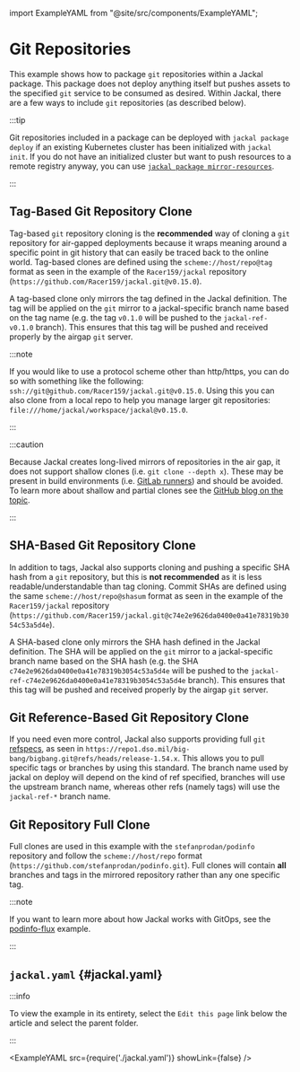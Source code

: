 import ExampleYAML from "@site/src/components/ExampleYAML";

# Git Repositories

This example shows how to package `git` repositories within a Jackal package.  This package does not deploy anything itself but pushes assets to the specified `git` service to be consumed as desired.  Within Jackal, there are a few ways to include `git` repositories (as described below).

:::tip

Git repositories included in a package can be deployed with `jackal package deploy` if an existing Kubernetes cluster has been initialized with `jackal init`.  If you do not have an initialized cluster but want to push resources to a remote registry anyway, you can use [`jackal package mirror-resources`](./../../docs/2-the-jackal-cli/100-cli-commands/jackal_package_mirror-resources.md).

:::

## Tag-Based Git Repository Clone

Tag-based `git` repository cloning is the **recommended** way of cloning a `git` repository for air-gapped deployments because it wraps meaning around a specific point in git history that can easily be traced back to the online world. Tag-based clones are defined using the `scheme://host/repo@tag` format as seen in the example of the `Racer159/jackal` repository (`https://github.com/Racer159/jackal.git@v0.15.0`).

A tag-based clone only mirrors the tag defined in the Jackal definition. The tag will be applied on the `git` mirror to a jackal-specific branch name based on the tag name (e.g. the tag `v0.1.0` will be pushed to the `jackal-ref-v0.1.0` branch).  This ensures that this tag will be pushed and received properly by the airgap `git` server.

:::note

If you would like to use a protocol scheme other than http/https, you can do so with something like the following: `ssh://git@github.com/Racer159/jackal.git@v0.15.0`.  Using this you can also clone from a local repo to help you manage larger git repositories: `file:///home/jackal/workspace/jackal@v0.15.0`.

:::

:::caution

Because Jackal creates long-lived mirrors of repositories in the air gap, it does not support shallow clones (i.e. `git clone --depth x`).  These may be present in build environments (i.e. [GitLab runners](https://github.com/Racer159/jackal/issues/1698)) and should be avoided.  To learn more about shallow and partial clones see the [GitHub blog on the topic](https://github.blog/2020-12-21-get-up-to-speed-with-partial-clone-and-shallow-clone).

:::

## SHA-Based Git Repository Clone

In addition to tags, Jackal also supports cloning and pushing a specific SHA hash from a `git` repository, but this is **not recommended** as it is less readable/understandable than tag cloning.  Commit SHAs are defined using the same `scheme://host/repo@shasum` format as seen in the example of the `Racer159/jackal` repository (`https://github.com/Racer159/jackal.git@c74e2e9626da0400e0a41e78319b3054c53a5d4e`).

A SHA-based clone only mirrors the SHA hash defined in the Jackal definition. The SHA will be applied on the `git` mirror to a jackal-specific branch name based on the SHA hash (e.g. the SHA `c74e2e9626da0400e0a41e78319b3054c53a5d4e` will be pushed to the `jackal-ref-c74e2e9626da0400e0a41e78319b3054c53a5d4e` branch).  This ensures that this tag will be pushed and received properly by the airgap `git` server.

## Git Reference-Based Git Repository Clone

If you need even more control, Jackal also supports providing full `git` [refspecs](https://git-scm.com/book/en/v2/Git-Internals-The-Refspec), as seen in `https://repo1.dso.mil/big-bang/bigbang.git@refs/heads/release-1.54.x`.  This allows you to pull specific tags or branches by using this standard.  The branch name used by jackal on deploy will depend on the kind of ref specified, branches will use the upstream branch name, whereas other refs (namely tags) will use the `jackal-ref-*` branch name.

## Git Repository Full Clone

Full clones are used in this example with the `stefanprodan/podinfo` repository and follow the `scheme://host/repo` format (`https://github.com/stefanprodan/podinfo.git`). Full clones will contain **all** branches and tags in the mirrored repository rather than any one specific tag.

:::note

If you want to learn more about how Jackal works with GitOps, see the [podinfo-flux](../podinfo-flux/) example.

:::

## `jackal.yaml` {#jackal.yaml}

:::info

To view the example in its entirety, select the `Edit this page` link below the article and select the parent folder.

:::

<ExampleYAML src={require('./jackal.yaml')} showLink={false} />

